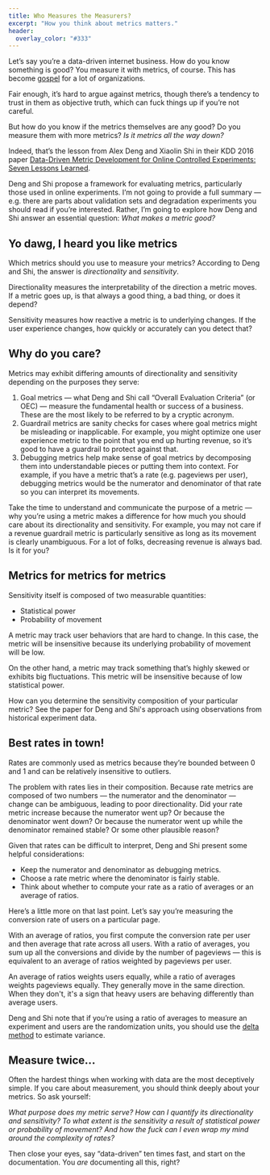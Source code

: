 ```yaml
---
title: Who Measures the Measurers?
excerpt: "How you think about metrics matters."
header:
  overlay_color: "#333"
---
```


Let’s say you’re a data-driven internet business. How do you know something is good? You measure it with metrics, of course. This has become [gospel](https://codeascraft.com/2011/02/15/measure-anything-measure-everything/) for a lot of organizations.

Fair enough, it’s hard to argue against metrics, though there’s a tendency to trust in them as objective truth, which can fuck things up if you’re not careful.

But how do you know if the metrics themselves are any good? Do you measure them with more metrics? *Is it metrics all the way down?*

Indeed, that’s the lesson from Alex Deng and Xiaolin Shi in their KDD 2016 paper [Data-Driven Metric Development for Online Controlled Experiments: Seven Lessons Learned](http://www.kdd.org/kdd2016/subtopic/view/data-driven-metric-development-for-online-controlled-experiments-seven-less).

Deng and Shi propose a framework for evaluating metrics, particularly those used in online experiments. I’m not going to provide a full summary — e.g. there are parts about validation sets and degradation experiments you should read if you’re interested. Rather, I’m going to explore how Deng and Shi answer an essential question: *What makes a metric good?*

## Yo dawg, I heard you like metrics
Which metrics should you use to measure your metrics? According to Deng and Shi, the answer is *directionality* and *sensitivity*.

Directionality measures the interpretability of the direction a metric moves. If a metric goes up, is that always a good thing, a bad thing, or does it depend?

Sensitivity measures how reactive a metric is to underlying changes. If the user experience changes, how quickly or accurately can you detect that?

## Why do you care?
Metrics may exhibit differing amounts of directionality and sensitivity depending on the purposes they serve:

1. Goal metrics — what Deng and Shi call “Overall Evaluation Criteria” (or OEC) — measure the fundamental health or success of a business. These are the most likely to be referred to by a cryptic acronym.
2. Guardrail metrics are sanity checks for cases where goal metrics might be misleading or inapplicable. For example, you might optimize one user experience metric to the point that you end up hurting revenue, so it’s good to have a guardrail to protect against that.
3. Debugging metrics help make sense of goal metrics by decomposing them into understandable pieces or putting them into context. For example, if you have a metric that’s a rate (e.g. pageviews per user), debugging metrics would be the numerator and denominator of that rate so you can interpret its movements.

Take the time to understand and communicate the purpose of a metric — why you’re using a metric makes a difference for how much you should care about its directionality and sensitivity. For example, you may not care if a revenue guardrail metric is particularly sensitive as long as its movement is clearly unambiguous. For a lot of folks, decreasing revenue is always bad. Is it for you?

## Metrics for metrics for metrics
Sensitivity itself is composed of two measurable quantities:

- Statistical power
- Probability of movement

A metric may track user behaviors that are hard to change. In this case, the metric will be insensitive because its underlying probability of movement will be low.

On the other hand, a metric may track something that’s highly skewed or exhibits big fluctuations. This metric will be insensitive because of low statistical power.

How can you determine the sensitivity composition of your particular metric? See the paper for Deng and Shi's approach using observations from historical experiment data.

## Best rates in town!
Rates are commonly used as metrics because they’re bounded between 0 and 1 and can be relatively insensitive to outliers.

The problem with rates lies in their composition. Because rate metrics are composed of two numbers — the numerator and the denominator — change can be ambiguous, leading to poor directionality. Did your rate metric increase because the numerator went up? Or because the denominator went down? Or because the numerator went up while the denominator remained stable? Or some other plausible reason?

Given that rates can be difficult to interpret, Deng and Shi present some helpful considerations:

- Keep the numerator and denominator as debugging metrics.
- Choose a rate metric where the denominator is fairly stable.
- Think about whether to compute your rate as a ratio of averages or an average of ratios.

Here’s a little more on that last point. Let’s say you’re measuring the conversion rate of users on a particular page.

With an average of ratios, you first compute the conversion rate per user and then average that rate across all users. With a ratio of averages, you sum up all the conversions and divide by the number of pageviews — this is equivalent to an average of ratios weighted by pageviews per user.

An average of ratios weights users equally, while a ratio of averages weights pageviews equally. They generally move in the same direction. When they don't, it's a sign that heavy users are behaving differently than average users.

Deng and Shi note that if you’re using a ratio of averages to measure an experiment and users are the randomization units, you should use the [delta method](https://en.wikipedia.org/wiki/Delta_method) to estimate variance.

## Measure twice...
Often the hardest things when working with data are the most deceptively simple. If you care about measurement, you should think deeply about your metrics. So ask yourself:

*What purpose does my metric serve? How can I quantify its directionality and sensitivity? To what extent is the sensitivity a result of statistical power or probability of movement? And how the fuck can I even wrap my mind around the complexity of rates?*

Then close your eyes, say “data-driven” ten times fast, and start on the documentation. You *are* documenting all this, right?

